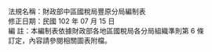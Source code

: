 法規名稱：財政部中區國稅局豐原分局編制表  
修正日期：民國 102 年 07 月 15 日  
編 註：本編制表依據財政部各地區國稅局各分局組織準則第 6 條  
訂定，內容請參閱相關圖表附檔。  


